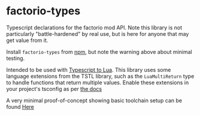 # factorio-types

Typescript declarations for the factorio mod API. Note this library is not particularly "battle-hardened" by real use, but is here for anyone that may get value from it.

Install `factorio-types` from [npm](https://www.npmjs.com/package/factorio-types), but note the warning above about minimal testing.

Intended to be used with [Typescript to Lua](https://github.com/TypeScriptToLua/TypeScriptToLua). This library uses some language extensions from the TSTL library, such as the `LuaMultiReturn` type to handle functions that return multiple values. Enable these extensions in your project's tsconfig as per [the docs](https://typescripttolua.github.io/docs/advanced/language-extensions/)

A very minimal proof-of-concept showing basic toolchain setup can be found [Here](https://github.com/sguest/factorio-fire-armor-typescript)

